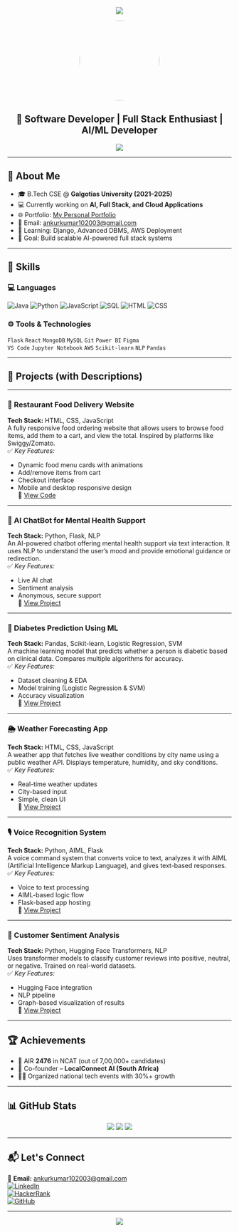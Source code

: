 <!-- 🎯 Banner Header -->
<p align="center">
  <img src="https://capsule-render.vercel.app/api?type=waving&color=0:FF0080,100:7928CA&height=200&section=header&text=Hi%20I'm%20Ankur%20Kumar%20👋&fontSize=40&fontAlignY=35&animation=fadeIn" />
</p>

<!-- 🖼️ Profile Picture -->
<p align="center">
  <img src="https://raw.githubusercontent.com/ankur1072003/ankur1072003/main/assets/ankur.jpg" width="180" height="180" style="border-radius: 50%;" />
</p>

<h2 align="center">🚀 Software Developer | Full Stack Enthusiast | AI/ML Developer</h2>

<p align="center">
  <img src="https://readme-typing-svg.demolab.com?font=Fira+Code&pause=1000&color=00F700&center=true&vCenter=true&width=435&lines=Frontend+%26+Backend+Developer;Machine+Learning+%26+AI+Projects;Building+Cool+Web+Stuff+With+Python+%26+JS" />
</p>

---

## 📌 About Me

- 🎓 B.Tech CSE @ **Galgotias University (2021–2025)**
- 💻 Currently working on **AI, Full Stack, and Cloud Applications**
- 🌐 Portfolio: [My Personal Portfolio](https://ankur1072003.github.io/My-personal-Portfolio-/)
- 📧 Email: [ankurkumar102003@gmail.com](mailto:ankurkumar102003@gmail.com)
- 🧠 Learning: Django, Advanced DBMS, AWS Deployment
- 🚀 Goal: Build scalable AI-powered full stack systems

---

## 🧠 Skills

### 💻 Languages
![Java](https://img.shields.io/badge/Java-ED8B00?style=for-the-badge&logo=java&logoColor=white)
![Python](https://img.shields.io/badge/Python-3776AB?style=for-the-badge&logo=python&logoColor=white)
![JavaScript](https://img.shields.io/badge/JavaScript-yellow?style=for-the-badge&logo=javascript&logoColor=black)
![SQL](https://img.shields.io/badge/SQL-336791?style=for-the-badge&logo=postgresql&logoColor=white)
![HTML](https://img.shields.io/badge/HTML-E34F26?style=for-the-badge&logo=html5&logoColor=white)
![CSS](https://img.shields.io/badge/CSS-1572B6?style=for-the-badge&logo=css3&logoColor=white)

### ⚙️ Tools & Technologies
`Flask` `React` `MongoDB` `MySQL` `Git` `Power BI` `Figma`  
`VS Code` `Jupyter Notebook` `AWS` `Scikit-learn` `NLP` `Pandas`

---

## 💼 Projects (with Descriptions)

---

### 🍴 Restaurant Food Delivery Website  
**Tech Stack:** HTML, CSS, JavaScript  
A fully responsive food ordering website that allows users to browse food items, add them to a cart, and view the total. Inspired by platforms like Swiggy/Zomato.  
✅ *Key Features:*  
- Dynamic food menu cards with animations  
- Add/remove items from cart  
- Checkout interface  
- Mobile and desktop responsive design  
🔗 [View Code](https://github.com/ankur1072003)

---

### 🧠 AI ChatBot for Mental Health Support  
**Tech Stack:** Python, Flask, NLP  
An AI-powered chatbot offering mental health support via text interaction. It uses NLP to understand the user’s mood and provide emotional guidance or redirection.  
✅ *Key Features:*  
- Live AI chat  
- Sentiment analysis  
- Anonymous, secure support  
🔗 [View Project](https://github.com/ankur1072003/Ai-chat-bot-Mental-health-support)

---

### 🧪 Diabetes Prediction Using ML  
**Tech Stack:** Pandas, Scikit-learn, Logistic Regression, SVM  
A machine learning model that predicts whether a person is diabetic based on clinical data. Compares multiple algorithms for accuracy.  
✅ *Key Features:*  
- Dataset cleaning & EDA  
- Model training (Logistic Regression & SVM)  
- Accuracy visualization  
🔗 [View Project](https://github.com/ankur1072003/Diabetic-Prediction-Using-ML)

---

### 🌦️ Weather Forecasting App  
**Tech Stack:** HTML, CSS, JavaScript  
A weather app that fetches live weather conditions by city name using a public weather API. Displays temperature, humidity, and sky conditions.  
✅ *Key Features:*  
- Real-time weather updates  
- City-based input  
- Simple, clean UI  
🔗 [View Project](https://github.com/ankur1072003/Weather-Forecasting-App)

---

### 🎙️ Voice Recognition System  
**Tech Stack:** Python, AIML, Flask  
A voice command system that converts voice to text, analyzes it with AIML (Artificial Intelligence Markup Language), and gives text-based responses.  
✅ *Key Features:*  
- Voice to text processing  
- AIML-based logic flow  
- Flask-based app hosting  
🔗 [View Project](https://github.com/ankur1072003)

---

### 💬 Customer Sentiment Analysis  
**Tech Stack:** Python, Hugging Face Transformers, NLP  
Uses transformer models to classify customer reviews into positive, neutral, or negative. Trained on real-world datasets.  
✅ *Key Features:*  
- Hugging Face integration  
- NLP pipeline  
- Graph-based visualization of results  
🔗 [View Project](https://github.com/ankur1072003)

---

## 🏆 Achievements

- 🏅 AIR **2476** in NCAT (out of 7,00,000+ candidates)  
- 💼 Co-founder – **LocalConnect AI (South Africa)**  
- 👨‍💼 Organized national tech events with 30%+ growth

---

## 📊 GitHub Stats

<p align="center">
  <img src="https://github-readme-stats.vercel.app/api?username=ankur1072003&show_icons=true&theme=tokyonight" />
  <img src="https://github-readme-streak-stats.herokuapp.com?user=ankur1072003&theme=tokyonight&hide_border=true" />
  <img src="https://github-readme-stats.vercel.app/api/top-langs/?username=ankur1072003&layout=compact&theme=tokyonight" />
</p>

---

## 📬 Let's Connect

📧 **Email:** [ankurkumar102003@gmail.com](mailto:ankurkumar102003@gmail.com)  
[![LinkedIn](https://img.shields.io/badge/LinkedIn-blue?style=flat-square&logo=linkedin&logoColor=white)](https://linkedin.com/in/ankur-kumar-828591250)  
[![HackerRank](https://img.shields.io/badge/HackerRank-2EC866?style=flat-square&logo=HackerRank&logoColor=white)](https://www.hackerrank.com/profile/ankurkumarsingh8)  
[![GitHub](https://img.shields.io/github/followers/ankur1072003?label=Follow&style=social)](https://github.com/ankur1072003)

---

<p align="center">
  <img src="https://capsule-render.vercel.app/api?type=waving&color=0:7928CA,100:FF0080&height=120&section=footer" />
</p>
